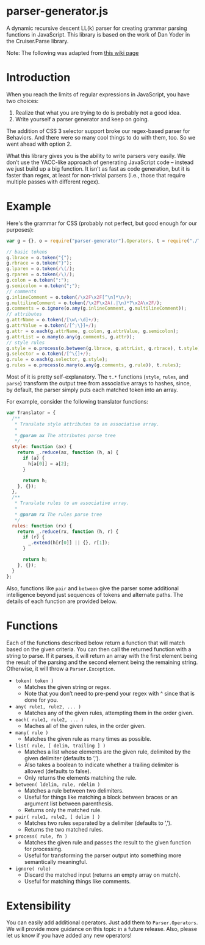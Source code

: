 parser-generator.js
===================

A dynamic recursive descent LL(k) parser for creating grammar parsing functions in JavaScript. This library is based on the work of Dan Yoder in the Cruiser.Parse library.

Note: The following was adapted from [this wiki page](https://code.google.com/p/cruiser/wiki/Parse)

Introduction
============

When you reach the limits of regular expressions in JavaScript, you have two choices:

1. Realize that what you are trying to do is probably not a good idea.
2. Write yourself a parser generator and keep on going.

The addition of CSS 3 selector support broke our regex-based parser for Behaviors. And there were so many cool things to do with them, too. So we went ahead with option 2.

What this library gives you is the ability to write parsers very easily. We don’t use the YACC-like approach of generating JavaScript code – instead we just build up a big function. It isn’t as fast as code generation, but it is faster than regex, at least for non-trivial parsers (i.e., those that require multiple passes with different regex).

Example
=======

Here's the grammar for CSS (probably not perfect, but good enough for our purposes):

```javascript
var g = {}, o = require("parser-generator").Operators, t = require("./Translator");

// basic tokens
g.lbrace = o.token("{");
g.rbrace = o.token("}");
g.lparen = o.token(/\(/);
g.rparen = o.token(/\)/);
g.colon = o.token(":");
g.semicolon = o.token(";");
// comments
g.inlineComment = o.token(/\x2F\x2F[^\n]*\n/);
g.multilineComment = o.token(/\x2F\x2A(.|\n)*?\x2A\x2F/);
g.comments = o.ignore(o.any(g.inlineComment, g.multilineComment));
// attributes
g.attrName = o.token(/[\w\-\d]+/);
g.attrValue = o.token(/[^;\}]+/);
g.attr = o.each(g.attrName, g.colon, g.attrValue, g.semicolon);
g.attrList = o.many(o.any(g.comments, g.attr));
// style rules
g.style = o.process(o.between(g.lbrace, g.attrList, g.rbrace), t.style);
g.selector = o.token(/[^\{]+/);
g.rule = o.each(g.selector, g.style);
g.rules = o.process(o.many(o.any(g.comments, g.rule)), t.rules);
```

Most of it is pretty self-explanatory. The `t.*` functions (`style`, `rules`, and `parse`) transform the output tree from associative arrays to hashes, since, by default, the parser simply puts each matched token into an array.

For example, consider the following translator functions:

```javascript
var Translator = {
  /**
   * Translate style attributes to an associative array.
   *
   * @param ax The attributes parse tree
   */
  style: function (ax) {
    return _.reduce(ax, function (h, a) {
      if (a) {
        h[a[0]] = a[2];
      }

      return h;
    }, {});
  },
  /**
   * Translate rules to an associative array.
   *
   * @param rx The rules parse tree
   */
  rules: function (rx) {
    return _.reduce(rx, function (h, r) {
      if (r) {
        _.extend(h[r[0]] || {}, r[1]);
      }

      return h;
    }, {});
  }
};
```

Also, functions like `pair` and `between` give the parser some additional intelligence beyond just sequences of tokens and alternate paths. The details of each function are provided below.

Functions
=========

Each of the functions described below return a function that will match based on the given criteria. You can then call the returned function with a string to parse. If it parses, it will return an array with the first element being the result of the parsing and the second element being the remaining string. Otherwise, it will throw a `Parser.Exception`.

* `token( token )`
  * Matches the given string or regex.
  * Note that you don’t need to pre-pend your regex with ^ since that is done for you.
* `any( rule1, rule2, ... )`
  * Matches any of the given rules, attempting them in the order given.
* `each( rule1, rule2, ... )`
  * Maches all of the given rules, in the order given.
* `many( rule )`
  * Matches the given rule as many times as possible.
* `list( rule, [ delim, trailing ] )`
  * Matches a list whose elements are the given rule, delimited by the given delimiter (defaults to ’,’).
  * Also takes a boolean to indicate whether a trailing delimiter is allowed (defaults to false).
  * Only returns the elements matching the rule.
* `between( ldelim, rule, rdelim )`
  * Matches a rule between two delimiters.
  * Useful for things like matching a block between braces or an argument list between parenthesis.
  * Returns only the matched rule.
* `pair( rule1, rule2, [ delim ] )`
  * Matches two rules separated by a delimiter (defaults to ’,’).
  * Returns the two matched rules.
* `process( rule, fn )`
  * Matches the given rule and passes the result to the given function for processing.
  * Useful for transforming the parser output into something more semantically meaningful.
* `ignore( rule)`
  * Discard the matched input (returns an empty array on match).
  * Useful for matching things like comments.

Extensibility
=============

You can easily add additional operators. Just add them to `Parser.Operators`. We will provide more guidance on this topic in a future release. Also, please let us know if you have added any new operators! 